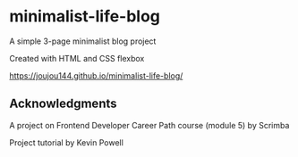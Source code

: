 # minimalist-life-blog
A simple 3-page minimalist blog project

Created with HTML and CSS flexbox


https://joujou144.github.io/minimalist-life-blog/

## Acknowledgments
A project on Frontend Developer Career Path course (module 5) by Scrimba

Project tutorial by Kevin Powell

